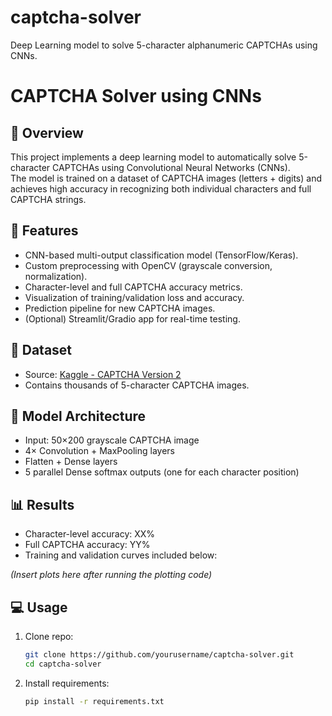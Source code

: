# captcha-solver
Deep Learning model to solve 5-character alphanumeric CAPTCHAs using CNNs.

# CAPTCHA Solver using CNNs

## 📌 Overview
This project implements a deep learning model to automatically solve 5-character CAPTCHAs using Convolutional Neural Networks (CNNs).  
The model is trained on a dataset of CAPTCHA images (letters + digits) and achieves high accuracy in recognizing both individual characters and full CAPTCHA strings.

## 🚀 Features
- CNN-based multi-output classification model (TensorFlow/Keras).
- Custom preprocessing with OpenCV (grayscale conversion, normalization).
- Character-level and full CAPTCHA accuracy metrics.
- Visualization of training/validation loss and accuracy.
- Prediction pipeline for new CAPTCHA images.
- (Optional) Streamlit/Gradio app for real-time testing.

## 📂 Dataset
- Source: [Kaggle - CAPTCHA Version 2](https://www.kaggle.com/fournierp/captcha-version-2-images)
- Contains thousands of 5-character CAPTCHA images.

## 🧠 Model Architecture
- Input: 50×200 grayscale CAPTCHA image
- 4× Convolution + MaxPooling layers
- Flatten + Dense layers
- 5 parallel Dense softmax outputs (one for each character position)

## 📊 Results
- Character-level accuracy: XX%  
- Full CAPTCHA accuracy: YY%  
- Training and validation curves included below:

*(Insert plots here after running the plotting code)*

## 💻 Usage
1. Clone repo:
   ```bash
   git clone https://github.com/yourusername/captcha-solver.git
   cd captcha-solver
   ```
   
2. Install requirements:
   ```bash
   pip install -r requirements.txt
   ```
